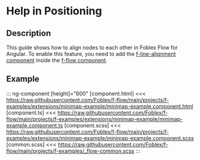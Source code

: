 ﻿# Help in Positioning

## Description

This guide shows how to align nodes to each other in Foblex Flow for Angular. To enable this feature, you need to add the [f-line-alignment component](./docs/f-line-alignment-component) inside the [f-flow component](./docs/f-flow-component).

## Example

::: ng-component <help-in-positioning-example></help-in-positioning-example> [height]="600"
[component.html] <<< https://raw.githubusercontent.com/Foblex/f-flow/main/projects/f-examples/extensions/minimap-example/minimap-example.component.html
[component.ts] <<< https://raw.githubusercontent.com/Foblex/f-flow/main/projects/f-examples/extensions/minimap-example/minimap-example.component.ts
[component.scss] <<< https://raw.githubusercontent.com/Foblex/f-flow/main/projects/f-examples/extensions/minimap-example/minimap-example.component.scss
[common.scss] <<< https://raw.githubusercontent.com/Foblex/f-flow/main/projects/f-examples/_flow-common.scss
:::



